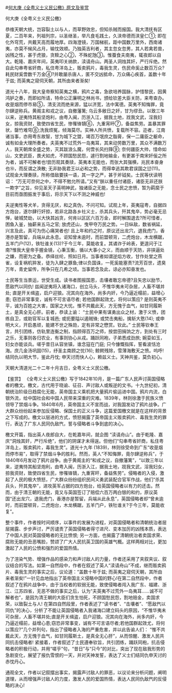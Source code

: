 #[何大庚《全粤义士义民公檄》原文及鉴赏](https://www.vrrw.net/wx/9996.html)

何大庚《全粤义士义民公檄》

恭维天朝大统，岂容裂土以与人，而草野效忠，但知杀贼而报国。我大清抚有区夏，二百年来，列祖列宗，以圣继圣，举凡食毛践土，久浃帝德而浃皇仁①; 即在化外穹荒，共戴天高而履地厚。四海澄镜，万国梯航，距中国数万里外，西南诸夷，亦莫不候风占月，输忱效顺。乃独英吉利者，其主忽女忽男，其人若禽若兽，凶残之性，甚于虎狼，贪黩之心②，不殊蛇虺③。惟蚕食夫南夷，辄夜郎以自大。乾隆、嘉庆年间，英夷叩关纳款，渎请舟山。两圣人洞烛其奸，严行斥绝。然自此勾串粤省奸商，私住粤洋岛上，贩卖鸦片，毒我生灵，伤民命奚止数百万众?耗民财奚啻数千万金④?并敢屡杀唐人，匿不交凶抵命，万众痛心疾首，盖数十年于兹; 而英夷之窥伺天朝，其所由来者渐矣!

道光十八年，我大皇帝察知英夷之横，鸦片之毒，急欲培养国脉，护惜黎民，因黄鸿胪之奏，而即如所请，特命公正廉明之林尚书，颁给钦差大臣关防，来粤查办。收趸烟而停市易⑤，清支流而绝来源，猛以济宽，法中寓德。英夷不知悔罪，竟尔肆逆称兵。黄阁主和戎之议，自撤藩篱; 乌云多敝日之奸，甘为缪丑。以致三年以来，逆夷恃其船坚炮利，由粤入闽，历浙入江，据我土地，戕我文武，淫我妇女，掠我资财，致使四省生民，惨罹锋镝⑥，九重宵旰⑦，备益焦劳。盖暴其罪状，罄竹难穹⑧;洗我烦冤，倾海莫尽。实神人所共愤，复载所不容。迩者，江南诸当事，亦用粤东故智，甘为城下之盟，竭百万氓庶之脂膏，保一二庸臣之躯命，诚有如金大理所奏者。夫英夷不过荒外一岛夷耳，其来动劳数万里，其众不满数万人，我天朝席全盛之势，灭其跋浪么魔，何啻长风扫箨⑨; 奈何疆臣大帅，惜命如山，文吏武臣，畏犬如虎，不顾国愁民怨，遽行割地输金，有更甚于南宋奸佞之所为者，诚不可解者也!尝历观其奏牍，英夷本无能也，而张大其强横，兆民本奋身也⑩，而反谓之涣散; 无非胁我君王以必和之势，而得幸逃其欺君误国之愆(11)。试观金大理奏牍，所称借敌要挟一语，其一字之严，甚于斧钺矣。士民等伏读明诏： “万无可奈何之中，不得不勉允所请。”又有“朕以重任付诸臣，诸臣无非还朕一欺字”之旨，仰见圣天子英明神武，独诸臣之无能，念士民之忠愤，暂为羁縻于目前而亟图振发于事后，将示天下以不测之神威也!

夫逆夷性等犬羊，贪得无厌，和之真伪，不问可知。试观上年，英夷寇粤，自据四方炮台，遂尔肆行奸掠，若非北路各乡社义士，杀其兵头，歼其鬼卒，势必毫无忌惮，破城焚劫，以大快其凶贪，何肯以区区六百万金，即时解围退去?所可惜者，困鱼入釜，抽薪来五马之官; 放虎还山，曳甲夺万民之势。一日纵敌，数省祸延，兴言及此，真可为伤心痛哭者也! 且上年和约之时，原议还出龙穴，退我虎门，香港亦是暂留，兵端从此永息。讵知曾未逾时，而前盟顿背，二虎炮台，木龙横踞，五羊门户(12)，铁牡谁关(13)?于今三年，莫能收复。其谲诈于岭表，更遑问于江南?惟我大皇帝手握金镜，心秉玉衡，循以大事小之义，而由顺于天防，非挟逼处之嫌，而密为之备。恭绎丝纶，照如日月。当事者如谓逆焰方收，甘作处堂之燕雀，设复祸机猝发，徒为入肆之豚鱼;律以负国诛，一死奚能塞责?流芳百世，遗臭万年，青史留传，所争只在几希之顷。当事若念及此，谅必亦知奋发也。

士民等生当景运，世受生成。读书者图报国恩，击壤者敢忘帝德?且矢忠以励节，愿敌忾以同仇! 兹闻逆夷将入诸海口，创立马头，不惟华夷未可杂居，人畜不堪并处; 直是开关缉盗，启户迎狼。况其向在海外，尚多内奸，今乃逼近榻前，益增心患; 窃恐非常事变，诚有不可言语尽者; 若他国群起效尤，将何以策应? 是则英夷不平，诚为百姓之大害，国家之大忧。惟不共戴此天，方无愧于血气，如甘同履斯土，是真全无心肝。前者，恭读上谕： “士民中果有谋勇出众之材，激于义愤，团练自卫，或助官军以复城邑; 或扼要隘以遏贼锋; 或焚击夷船，擒斩大憝(14); 或申明大义，开启愚顽，能建不世之殊勋，定有非常之懋赏。钦此。” 士民等钦奉王言，共引团练，仿轨里连衡之制，指顾得百万之师，按尝田捐饷之方，到处有三时之乐，无事则各归农业，有事则协心从戎。踊跃同袍，子弟悉成劲旅; 婉娈如玉，妇女亦能谈兵。嗟乎昔日从容坐镇，谁念寇在门庭; 只今慷慨指挥，誓看波恬沧海。庶几金汤巩固(15)，纾圣主南顾之忧(16); 鲸鳄残除，雪薄海敷天之愤。呜呼! 结同仇以明大节，鉴此丹忱; 申天讨而快人心，赖兹义士。天神共鉴，莫负初心。

天朝大清道光二十二年十月吉日，全粤义士义民公檄。



【鉴赏】 《全粤义士义民公檄》写于1842年10月，是一篇广东人民声讨英国侵略者的檄文。檄文，古代用于晓谕、征召、声讨敌人或叛逆的文书。十九世纪初，清朝统治阶级日趋腐化无能，英帝国主义乘机把大量鸦片偷运进中国。鸦片内流，白银外流，给中国社会和中国人民带来深重的灾难。1839年，林则徐激于民族义愤领导了禁烟斗争。1840年6月，英帝国主义不宣而战，对我国发动了鸦片战争。广大群众纷纷起来参加反侵略、保国土的正义斗争，这篇爱国檄文就是在这样的背景之下写成的。檄文以层进的方式，愤怒揭露了英帝国主义贩卖鸦片、毒我生灵的罪行，表达了广东人民同仇敌忾，誓与侵略者斗争到底的决心。

檄文开篇，指出英人夜郎自大，在乾嘉年间，就企图 “渎请舟山”。由于乾隆、嘉庆“洞烛其奸，严行斥绝”，他们的阴谋才未得逞。但他们“勾串粤省奸商，私住粤洋岛上，贩卖鸦片，毒我生灵”。道光十九年 (1839)，林则徐受命到广东“收趸烟而停市易”，取得了禁烟斗争的胜利。然而，英人“不知悔罪，竟尔肆逆称兵”，于1840年6月发动了鸦片战争。由于黄阁主的“和戎之议，自撤藩篱”，“以致三年以来，逆夷恃其船坚炮利，由粤入闽，历浙入江，据我土地，戕我文武，淫我妇女，掠我资财，致使四省生民，惨罹锋镝，九重宵旰，备益焦劳”。侵略者的入侵，激起了人民的极大愤怒，广大群众纷纷组织民间义勇武装配合官军作战，他们“杀其兵头，歼其鬼卒”，进攻英军占据的四方炮台，给英国侵略者以有力的还击。然而，由于清王朝的无能，竟又与英国签订了赔偿六百万两白银的和约，原议英国“还出龙穴，退我虎门，香港亦是暂留，兵端从此永息”，英国侵略者却“曾未逾时，而前盟顿背，二虎炮台，木龙横踞，五羊门户，铁牡谁关?于今三年，莫能收复”。

整个事件，作者按时间顺序，以事件的发展为进程，对英国侵略者和清朝统治者层层揭露、步步声讨，严厉谴责了英国侵略者得寸进尺、变本加厉的凶残本质，表达了中国人民对英国侵略者的无比愤恨; 另一方面，也揭露了清朝统治者卖国求荣、腐败无能的丑恶嘴脸，赞颂了广大人民抗英卫国的英雄气概。这样两相对比，更加激起了人民的公愤和强烈的爱国热情。

为了渲染气势、增强作品的感染力和声讨敌人的力量，作者还采用了夹叙夹议、叙议结合的写法。如第一自然段中，作者在叙述了英人“渎请舟山”不成，继而贩卖鸦片、毒我生灵的事实之后，议论道：“盖数十年于兹; 而英夷之窥伺天朝，其所由来者渐矣!”一针见血地指出了英帝国主义侵略中国的野心!在第二自然段中，作者叙述了在鸦片战争中，由于当权者的软弱无能，致使侵略者闯入我广东、福建、浙江、江苏四省，无恶不做的事实之后，认为“夫英夷不过荒外一岛夷耳……诚不可解者也”，是因为清王朝的大臣们贪生怕死，不顾国愁民怨，割地赔金，卖国求荣，以致裂土与人! 在第四自然段里，作者表述了“读书者”、“击壤者”、“愿敌忾以同仇”的决心，分析了不能让英国侵略者入我诸海口建立码头的原因，“不惟华夷未可杂居，人畜不堪并处;直是开关缉盗，启户迎狼。况其向在海外，尚多内奸，今乃逼近榻前，益增心患;窃恐非常事变，诚有不可言语尽者;若他国群起效尤，将何以策应?”几个并列句，指出了侵略者入海的严重危害，并以此告谕人们： “惟不共戴此天，方无愧于血气，如甘同履斯土，是真全无心肝”，从而惊醒、激发人民共同抗击侵略者! 紧接着，作者叙述了士民遵奉钦旨，共引团练，踊跃同袍，抗击侵略者的积极行动，并用“嗟乎”句，“昔日”与“只今”的对比，突出了现在敌我形势的急剧变化，展望了报仇雪恨的一天，并对天神发誓，表达了义士们结同仇申天讨的赤忱丹心。

通观全文，作者以记叙摆出事实，揭露声讨敌人的罪恶，以议论来分析问题，阐明道理，从而增强声讨敌人的力度，激发人民的爱国热情，表达人民同仇敌忾的反侵略的决心!

